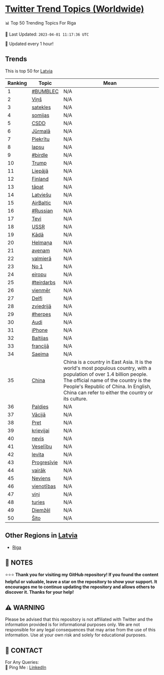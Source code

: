 [Twitter Trend Topics (Worldwide)](https://github.com/ErcinDedeoglu/Twitter-Trend-Topics)
==========


📊 Top 50 Trending Topics For Riga

📆 Last Updated: `2023-04-01 11:17:36 UTC`

🔧 Updated every 1 hour!


## Trends

This is top 50 for [Latvia](</Latvia>)

| Ranking | Topic | Mean |
| ------- | ------------ | ------------ |
| 1 | [#BUMBLEC](http://twitter.com/search?q=%23BUMBLEC) | N/A |
| 2 | [Viņš](http://twitter.com/search?q=Vi%c5%86%c5%a1) | N/A |
| 3 | [satekles](http://twitter.com/search?q=satekles) | N/A |
| 4 | [somijas](http://twitter.com/search?q=somijas) | N/A |
| 5 | [CSDD](http://twitter.com/search?q=CSDD) | N/A |
| 6 | [Jūrmalā](http://twitter.com/search?q=J%c5%abrmal%c4%81) | N/A |
| 7 | [Piekrītu](http://twitter.com/search?q=Piekr%c4%abtu) | N/A |
| 8 | [lapsu](http://twitter.com/search?q=lapsu) | N/A |
| 9 | [#birdle](http://twitter.com/search?q=%23birdle) | N/A |
| 10 | [Trump](http://twitter.com/search?q=Trump) | N/A |
| 11 | [Liepājā](http://twitter.com/search?q=Liep%c4%81j%c4%81) | N/A |
| 12 | [Finland](http://twitter.com/search?q=Finland) | N/A |
| 13 | [tāpat](http://twitter.com/search?q=t%c4%81pat) | N/A |
| 14 | [Latviešu](http://twitter.com/search?q=Latvie%c5%a1u) | N/A |
| 15 | [AirBaltic](http://twitter.com/search?q=AirBaltic) | N/A |
| 16 | [#Russian](http://twitter.com/search?q=%23Russian) | N/A |
| 17 | [Tevi](http://twitter.com/search?q=Tevi) | N/A |
| 18 | [USSR](http://twitter.com/search?q=USSR) | N/A |
| 19 | [Kādā](http://twitter.com/search?q=K%c4%81d%c4%81) | N/A |
| 20 | [Helmaņa](http://twitter.com/search?q=Helma%c5%86a) | N/A |
| 21 | [avenam](http://twitter.com/search?q=avenam) | N/A |
| 22 | [valmierā](http://twitter.com/search?q=valmier%c4%81) | N/A |
| 23 | [No 1](http://twitter.com/search?q=No+1) | N/A |
| 24 | [eiropu](http://twitter.com/search?q=eiropu) | N/A |
| 25 | [#teirdarbs](http://twitter.com/search?q=%23teirdarbs) | N/A |
| 26 | [vienmēr](http://twitter.com/search?q=vienm%c4%93r) | N/A |
| 27 | [Delfi](http://twitter.com/search?q=Delfi) | N/A |
| 28 | [zviedrijā](http://twitter.com/search?q=zviedrij%c4%81) | N/A |
| 29 | [#herpes](http://twitter.com/search?q=%23herpes) | N/A |
| 30 | [Audi](http://twitter.com/search?q=Audi) | N/A |
| 31 | [iPhone](http://twitter.com/search?q=iPhone) | N/A |
| 32 | [Baltijas](http://twitter.com/search?q=Baltijas) | N/A |
| 33 | [francijā](http://twitter.com/search?q=francij%c4%81) | N/A |
| 34 | [Saeima](http://twitter.com/search?q=Saeima) | N/A |
| 35 | [China](http://twitter.com/search?q=China) | China is a country in East Asia. It is the world's most populous country, with a population of over 1.4 billion people. The official name of the country is the People's Republic of China. In English, China can refer to either the country or its culture. |
| 36 | [Paldies](http://twitter.com/search?q=Paldies) | N/A |
| 37 | [Vācijā](http://twitter.com/search?q=V%c4%81cij%c4%81) | N/A |
| 38 | [Pret](http://twitter.com/search?q=Pret) | N/A |
| 39 | [krievijai](http://twitter.com/search?q=krievijai) | N/A |
| 40 | [nevis](http://twitter.com/search?q=nevis) | N/A |
| 41 | [Veselību](http://twitter.com/search?q=Vesel%c4%abbu) | N/A |
| 42 | [levita](http://twitter.com/search?q=levita) | N/A |
| 43 | [Progresīvie](http://twitter.com/search?q=Progres%c4%abvie) | N/A |
| 44 | [vairāk](http://twitter.com/search?q=vair%c4%81k) | N/A |
| 45 | [Neviens](http://twitter.com/search?q=Neviens) | N/A |
| 46 | [vienotības](http://twitter.com/search?q=vienot%c4%abbas) | N/A |
| 47 | [viņi](http://twitter.com/search?q=vi%c5%86i) | N/A |
| 48 | [turies](http://twitter.com/search?q=turies) | N/A |
| 49 | [Diemžēl](http://twitter.com/search?q=Diem%c5%be%c4%93l) | N/A |
| 50 | [Šito](http://twitter.com/search?q=%c5%a0ito) | N/A |



## Other Regions in [Latvia](</Latvia>)

* [Riga](</Latvia/Riga.md>)



## 📝 NOTES

⭐⭐⭐ **Thank you for visiting my GitHub repository! If you found the content helpful or valuable, leave a star on the repository to show your support. It encourages me to continue updating the repository and allows others to discover it. Thanks for your help!**


## ⚠️ WARNING

Please be advised that this repository is not affiliated with Twitter and the information provided is for informational purposes only. We are not responsible for any legal consequences that may arise from the use of this information. Use at your own risk and solely for educational purposes.


## 📨 CONTACT

 For Any Queries:  
            🏓 Ping Me : [LinkedIn](https://www.linkedin.com/in/ercindedeoglu/)
